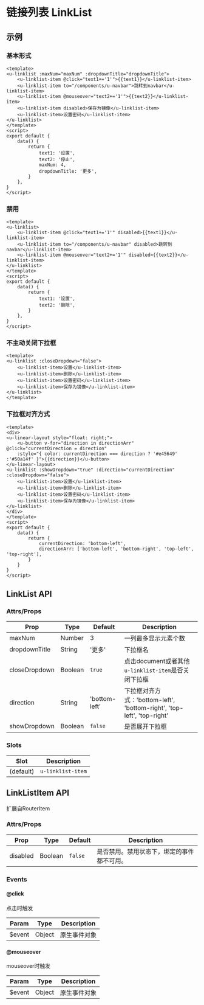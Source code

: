 # 链接列表 LinkList

## 示例

### 基本形式
``` vue
<template>
<u-linklist :maxNum="maxNum" :dropdownTitle="dropdownTitle">
    <u-linklist-item @click="text1+='1'">{{text1}}</u-linklist-item>
    <u-linklist-item to="/components/u-navbar">跳转到navbar</u-linklist-item>
    <u-linklist-item @mouseover="text2+='1'">{{text2}}</u-linklist-item>
    <u-linklist-item disabled>保存为镜像</u-linklist-item>
    <u-linklist-item>设置密码</u-linklist-item>
</u-linklist>
</template>
<script>
export default {
    data() {
        return {
            text1: '设置',
            text2: '停止',
            maxNum: 4,
            dropdownTitle: '更多',
        }
    },
}
</script>
```

### 禁用

``` vue
<template>
<u-linklist>
    <u-linklist-item @click="text1+='1'" disabled>{{text1}}</u-linklist-item>
    <u-linklist-item to="/components/u-navbar" disabled>跳转到navbar</u-linklist-item>
    <u-linklist-item @mouseover="text2+='1'" disabled>{{text2}}</u-linklist-item>
</u-linklist>
</template>
<script>
export default {
    data() {
        return {
            text1: '设置',
            text2: '删除',
        }
    },
}
</script>
```

### 不主动关闭下拉框
``` vue
<template>
<u-linklist :closeDropdown="false">
    <u-linklist-item>设置</u-linklist-item>
    <u-linklist-item>删除</u-linklist-item>
    <u-linklist-item>设置密码</u-linklist-item>
    <u-linklist-item>保存为镜像</u-linklist-item>
</u-linklist>
</template>
```
### 下拉框对齐方式
``` vue
<template>
<div>
<u-linear-layout style="float: right;">
    <u-button v-for="direction in directionArr" @click="currentDirection = direction" 
    :style="{ color: currentDirection === direction ? '#e45649' :'#50a14f' }">{{direction}}</u-button>
</u-linear-layout>
<u-linklist :showDropdown="true" :direction="currentDirection"  :closeDropdown="false">
    <u-linklist-item>设置</u-linklist-item>
    <u-linklist-item>删除</u-linklist-item>
    <u-linklist-item>设置密码</u-linklist-item>
    <u-linklist-item>保存为镜像</u-linklist-item>
</u-linklist>
</div>
</template>
<script>
export default {
    data() {
        return {
            currentDirection: 'bottom-left',
            directionArr: ['bottom-left', 'bottom-right', 'top-left', 'top-right'],
        }
    }
}
</script>
```
## LinkList API

### Attrs/Props

| Prop | Type | Default | Description |
| --------- | ---- | ------- | ----------- |
| maxNum | Number | 3 | 一列最多显示元素个数 |
| dropdownTitle | String | '更多' | 下拉框名 |
| closeDropdown | Boolean | `true` | 点击document或者其他`u-linklist-item`是否关闭下拉框 |
| direction | String | 'bottom-left' | 下拉框对齐方式：'bottom-left', 'bottom-right', 'top-left', 'top-right' |
| showDropdown | Boolean | `false` | 是否展开下拉框 |

### Slots

| Slot | Description |
| ---- | ----------- |
| (default) | `u-linklist-item` |

## LinkListItem API

扩展自RouterItem
### Attrs/Props

| Prop | Type | Default | Description |
| --------- | ---- | ------- | ----------- |
| disabled | Boolean | `false` | 是否禁用。禁用状态下，绑定的事件都不可用。 |

### Events

#### @click

点击时触发

| Param | Type | Description |
| ----- | ---- | ----------- |
| $event | Object | 原生事件对象 |

#### @mouseover

mouseover时触发

| Param | Type | Description |
| ----- | ---- | ----------- |
| $event | Object | 原生事件对象 |


